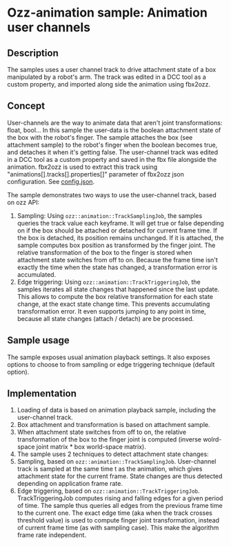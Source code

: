 # Ozz-animation sample: Animation user channels

## Description

The samples uses a user channel track to drive attachment state of a box manipulated by a robot's arm. The track was edited in a DCC tool as a custom property, and imported along side the animation using fbx2ozz.

## Concept

User-channels are the way to animate data that aren't joint transformations: float, bool... In this sample the user-data is the boolean attachment state of the box with the robot's finger. The sample attaches the box (see attachment sample) to the robot's finger when the boolean becomes true, and detaches it when it's getting false.
The user-channel track was edited in a DCC tool as a custom property and saved in the fbx file alongside the animation. fbx2ozz is used to extract this track using "animations[].tracks[].properties[]" parameter of fbx2ozz json configuration. See [config.json](config.json).

The sample demonstrates two ways to use the user-channel track, based on ozz API:
1. Sampling: Using `ozz::animation::TrackSamplingJob`, the samples queries the track value each keyframe. It will get true or false depending on if the box should be attached or detached for current frame time. If the box is detached, its position remains unchanged. If it is attached, the sample computes box position as transformed by the finger joint. The relative transformation of the box to the finger is stored when attachment state switches from off to on. Because the frame time isn't exactly the time when the state has changed, a transformation error is accumulated.
2. Edge triggering: Using `ozz::animation::TrackTriggeringJob`, the samples iterates all state changes that happened since the last update. This allows to compute the box relative transformation for each state change, at the exact state change time. This prevents accumulating transformation error. It even supports jumping to any point in time, because all state changes (attach / detach) are be processed. 

## Sample usage

The sample exposes usual animation playback settings. It also exposes options to choose to from sampling or edge triggering technique (default option).

## Implementation

1. Loading of data is based on animation playback sample, including the user-channel track.
2. Box attachment and transformation is based on attachment sample.
3. When attachment state switches from off to on, the relative transformation of the box to the finger joint is computed (inverse wolrd-space joint matrix * box world-space matrix).
4. The sample uses 2 techniques to detect attachment state changes:  
  1. Sampling, based on `ozz::animation::TrackSamplingJob`. User-channel track is sampled at the same time t as the animation, which gives attachment state for the current frame. State changes are thus detected depending on application frame rate.
  2. Edge triggering, based on `ozz::animation::TrackTriggeringJob`. TrackTriggeringJob computes rising and falling edges for a given period of time. The sample thus queries all edges from the previous frame time to the current one. The exact edge time (aka when the track crosses threshold value) is used to compute finger joint transformation, instead of current frame time (as with sampling case). This make the algorithm frame rate independent.
